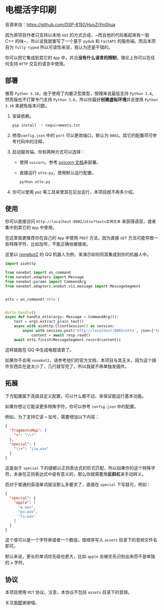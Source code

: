 # 电棍活字印刷

音源来自：https://github.com/DSP-8192/HuoZiYinShua

因为原项目作者只支持以本地 `GUI` 的方式合成，~而且他的代码看起来有一股 C++ 的味~，所以说我就重写了一个基于 `pydub` 和 `FastAPI` 的服务端。而且本项目为 `fully-typed` 所以可读性来说，我认为还是不错的。

你可以把它集成到其它的 `App` 中，并且**没有什么语言的限制**，理论上你可以在任何支持 `HTTP` 交互的语言中使用。

## 部署

推荐 `Python 3.10`，由于使用了内置泛型类型，按理来说最低支持 `Python 3.8`。然而我也不打算专门支持 `Python 3.8`，所以你最好**创建虚拟环境**并且使用 `Python 3.10` 来避免版本问题。

1. 安装依赖。

   ```bash
   pip install -r requirements.txt
   ```

2. 修改`config.json` 中的 `port` 可以更改端口，默认为 `8002`。其它的配置项可参考代码中的注释。

3. 启动服务端。你有两种方式可以选择：

   + 使用 `uvicorn`，参考 [uvicorn 文档](http://www.uvicorn.org/deployment/)来部署。

   + 直接运行 `otto.py`，使用默认运行配置。

     ```bash
     python otto.py
     ```

4. 你可以使用 `pm2` 等工具来使其在后台运行，本项目就不再多介绍。

## 使用

你可以直接访问 `http://localhost:8002/otto?text=实例文本` 来获得语音，或者集中到其它的 `App` 中使用。

在这里我更推荐你在自己的 `App` 中使用 `POST` 方法，因为直接 `GET` 方法可能导致一些特殊字符，比如加号，不能正确地被接收。

这里以 [nonebot2](https://github.com/nonebot/nonebot2) 的 QQ 机器人为例，来演示如何将其集成到你的机器人中。

```python
import aiohttp

from nonebot import on_command
from nonebot.adapters import Message
from nonebot.params import CommandArg
from nonebot.adapters.onebot.v11.message import MessageSegment


otto = on_command('otto')


@otto.handle()
async def handle_otto(args: Message = CommandArg()):
    text = args.extract_plain_text()
    async with aiohttp.ClientSession() as session:
        async with session.post('http://localhost:8002/otto', json={'text': text}) as resp:
            content = await resp.read()
    await otto.finish(MessageSegment.record(content))
```

这样就能在 QQ 中生成电棍语音了。

如果你不会用 `nonebot2`，请参考他们的官方文档，本项目与其无关。因为这个插件东西实在是太小了，几行就写完了，所以我就不再单独发插件。


## 拓展

下方配置属于高级自定义配置，可以什么都不动，来保证能运行基本功能。

如果你想让它能读更多特殊字符，你可以参考 `config.json` 中的配置。

例如，为了支持它读 `+` 加号，需要增加以下内容：

```json
{
  "fragmentsMap": {
    "+": "\\+"
  },
  "special": {
    "\\+": "jia.wav"
  }
}
```

这是由于 `special` 下的键都以正则表达式的形式匹配，所以如果你的这个特殊字符，本身在正则表达式中是有意义的，那么你就需要用**反斜杠**来手动转义。

而对于普通的英语单词就没那么多要求了，直接在 `special` 下写就可，例如：

```json
{
  "special": {
    "apple": [
      "a.wav",
      "pu.wav",
      "lu.wav"
    ]
  }
}
```

这个值可以是一个字符串或者一个数组，按顺序写入 `assets` 目录下的音频文件名即可。

默认来说，更长的单词优先级也更大，比如 `apple` 会被优先识别出来而不是单独的 `a` 字符。

## 协议

本项目使用 `MIT` 协议。注意，本协议不包括 `assets` 目录下的音频。


关注[电棍](https://space.bilibili.com/628845081)谢谢喵。
